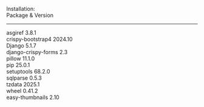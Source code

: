 Installation: \
Package & Version
------------------- -------
asgiref             3.8.1 \
crispy-bootstrap4   2024.10 \
Django              5.1.7 \
django-crispy-forms 2.3 \
pillow              11.1.0 \
pip                 25.0.1 \
setuptools          68.2.0 \
sqlparse            0.5.3 \
tzdata              2025.1 \
wheel               0.41.2 \
easy-thumbnails     2.10